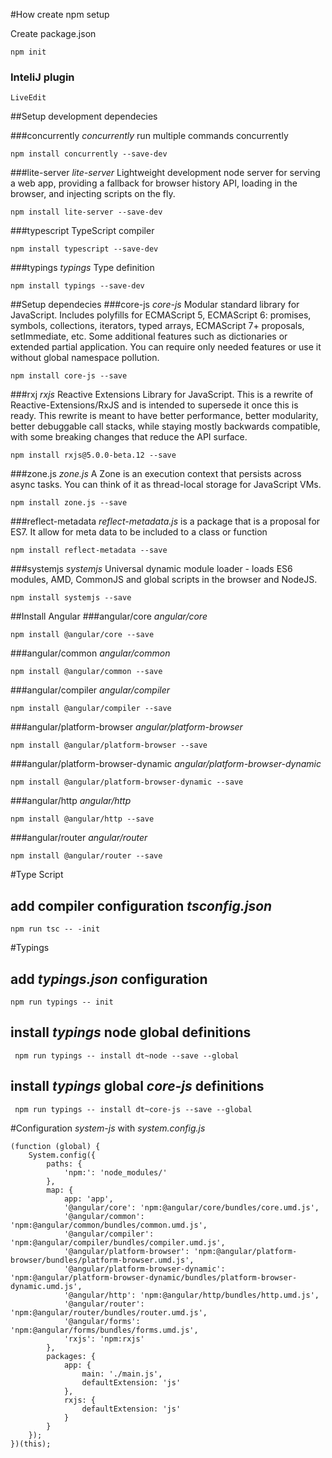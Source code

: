 #How create npm setup

Create package.json

    npm init

### InteliJ plugin 
    LiveEdit

##Setup development dependecies

###concurrently 
_concurrently_ run multiple commands concurrently

    npm install concurrently --save-dev

###lite-server
_lite-server_ Lightweight development node server for serving a web app, providing a fallback for browser history API, loading in the browser, and injecting scripts on the fly.

    npm install lite-server --save-dev

###typescript 
TypeScript compiler

    npm install typescript --save-dev

###typings 
_typings_ Type definition

    npm install typings --save-dev      


##Setup dependecies
###core-js
_core-js_ Modular standard library for JavaScript. Includes polyfills for ECMAScript 5, ECMAScript 6: promises, symbols, collections, iterators, typed arrays, ECMAScript 7+ proposals, setImmediate, etc. Some additional features such as dictionaries or extended partial application. You can require only needed features or use it without global namespace pollution.

    npm install core-js --save

###rxj
_rxjs_ Reactive Extensions Library for JavaScript. This is a rewrite of Reactive-Extensions/RxJS and is intended to supersede it once this is ready. This rewrite is meant to have better performance, better modularity, better debuggable call stacks, while staying mostly backwards compatible, with some breaking changes that reduce the API surface.

    npm install rxjs@5.0.0-beta.12 --save

###zone.js
_zone.js_ A Zone is an execution context that persists across async tasks. You can think of it as thread-local storage for JavaScript VMs.

    npm install zone.js --save

###reflect-metadata
_reflect-metadata.js_ is a package that is a proposal for ES7. It allow for meta data to be included to a class or function

    npm install reflect-metadata --save

###systemjs
_systemjs_ Universal dynamic module loader - loads ES6 modules, AMD, CommonJS and global scripts in the browser and NodeJS.

    npm install systemjs --save

##Install Angular
###angular/core
_angular/core_  

    npm install @angular/core --save

###angular/common
_angular/common_  

    npm install @angular/common --save

###angular/compiler
_angular/compiler_  

    npm install @angular/compiler --save
    
###angular/platform-browser
_angular/platform-browser_  

    npm install @angular/platform-browser --save   

###angular/platform-browser-dynamic
_angular/platform-browser-dynamic_  

    npm install @angular/platform-browser-dynamic --save

###angular/http
_angular/http_  

    npm install @angular/http --save

###angular/router
_angular/router_  

    npm install @angular/router --save

#Type Script 
## add compiler configuration _tsconfig.json_

    npm run tsc -- -init
    
    
#Typings
## add _typings.json_ configuration

    npm run typings -- init 
    
## install _typings_ node global definitions

     npm run typings -- install dt~node --save --global

## install _typings_ global _core-js_  definitions

     npm run typings -- install dt~core-js --save --global


#Configuration _system-js_ with _system.config.js_

    (function (global) {
        System.config({
            paths: {
                'npm:': 'node_modules/'
            },
            map: {
                app: 'app',
                '@angular/core': 'npm:@angular/core/bundles/core.umd.js',
                '@angular/common': 'npm:@angular/common/bundles/common.umd.js',
                '@angular/compiler': 'npm:@angular/compiler/bundles/compiler.umd.js',
                '@angular/platform-browser': 'npm:@angular/platform-browser/bundles/platform-browser.umd.js',
                '@angular/platform-browser-dynamic': 'npm:@angular/platform-browser-dynamic/bundles/platform-browser-dynamic.umd.js',
                '@angular/http': 'npm:@angular/http/bundles/http.umd.js',
                '@angular/router': 'npm:@angular/router/bundles/router.umd.js',
                '@angular/forms': 'npm:@angular/forms/bundles/forms.umd.js',
                'rxjs': 'npm:rxjs'
            },
            packages: {
                app: {
                    main: './main.js',
                    defaultExtension: 'js'
                },
                rxjs: {
                    defaultExtension: 'js'
                }
            }
        });
    })(this);

